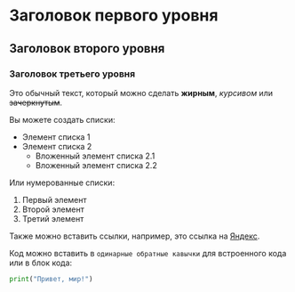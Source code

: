 # Заголовок первого уровня

## Заголовок второго уровня

### Заголовок третьего уровня

Это обычный текст, который можно сделать **жирным**, *курсивом* или ~~зачеркнутым~~.

Вы можете создать списки:

- Элемент списка 1
- Элемент списка 2
    - Вложенный элемент списка 2.1
    - Вложенный элемент списка 2.2

Или нумерованные списки:

1. Первый элемент
2. Второй элемент
3. Третий элемент

Также можно вставить ссылки, например, это ссылка на [Яндекс](ya.ru).

Код можно вставить в `одинарные обратные кавычки` для встроенного кода или в блок кода:

```python
print("Привет, мир!")
